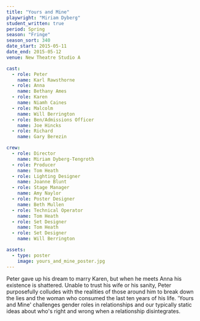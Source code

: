 ```yaml
---
title: "Yours and Mine"
playwright: "Miriam Dyberg"
student_written: true
period: Spring
season: "Fringe"
season_sort: 340
date_start: 2015-05-11
date_end: 2015-05-12
venue: New Theatre Studio A

cast:
  - role: Peter
    name: Karl Rawsthorne
  - role: Anna
    name: Bethany Ames
  - role: Karen
    name: Niamh Caines
  - role: Malcolm
    name: Will Berrington
  - role: Ben/Admissions Officer
    name: Joe Hincks
  - role: Richard
    name: Gary Berezin

crew:
  - role: Director
    name: Miriam Dyberg-Tengroth
  - role: Producer
    name: Tom Heath
  - role: Lighting Designer
    name: Joanne Blunt
  - role: Stage Manager
    name: Amy Naylor
  - role: Poster Designer
    name: Beth Mullen
  - role: Technical Operator
    name: Tom Heath
  - role: Set Designer
    name: Tom Heath
  - role: Set Designer
    name: Will Berrington

assets:
  - type: poster
    image: yours_and_mine_poster.jpg
---
```


Peter gave up his dream to marry Karen, but when he meets Anna his existence is shattered. Unable to trust his wife or his sanity, Peter purposefully colludes with the realities of those around him to break down the lies and the woman who consumed the last ten years of his life. 'Yours and Mine' challenges gender roles in relationships and our typically static ideas about who's right and wrong when a relationship disintegrates.
